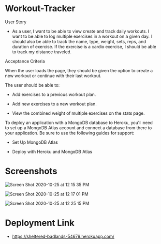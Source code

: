 # Workout-Tracker

User Story

* As a user, I want to be able to view create and track daily workouts. I want to be able to log multiple exercises in a workout on a given day. I should also be able to track the name, type, weight, sets, reps, and duration of exercise. If the exercise is a cardio exercise, I should be able to track my distance traveled.

Acceptance Criteria

When the user loads the page, they should be given the option to create a new workout or continue with their last workout.

The user should be able to:

* Add exercises to a previous workout plan.

* Add new exercises to a new workout plan.

* View the combined weight of multiple exercises on the stats page.

To deploy an application with a MongoDB database to Heroku, you'll need to set up a MongoDB Atlas account and connect a database from there to your application. Be sure to use the following guides for support:

* Set Up MongoDB Atlas

* Deploy with Heroku and MongoDB Atlas

# Screenshots

![Screen Shot 2020-10-25 at 12 15 35 PM](https://user-images.githubusercontent.com/64692833/97115639-58d64700-16bd-11eb-8c85-2bc57cf987cc.png)

![Screen Shot 2020-10-25 at 12 17 01 PM](https://user-images.githubusercontent.com/64692833/97115642-5bd13780-16bd-11eb-8aef-5b33c46966ce.png)

![Screen Shot 2020-10-25 at 12 25 15 PM](https://user-images.githubusercontent.com/64692833/97115646-5ecc2800-16bd-11eb-9406-773fa72052bc.png)

# Deployment Link

* https://sheltered-badlands-54679.herokuapp.com/

